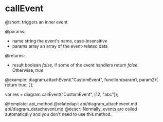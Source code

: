 callEvent
=============

@short: triggers an inner event
	
@params:
- name		string		the event's name, case-insensitive
- params	array		an array of the event-related data

@returns:
- result	boolean     <i>false</i>, if some of the event handlers return <i>false</i>. Otherwise, <i>true</i>

@example:
diagram.attachEvent("CustomEvent", function(param1, param2){
 	return true;
});

var res = diagram.callEvent("CustomEvent", [12, "abc"]);


@template:	api_method
@relatedapi:
	api/diagram_attachevent.md
	api/diagram_detachevent.md
@descr:
Normally, events are called automatically and you don't need to use this method.

